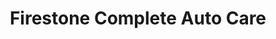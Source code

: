 ---
title: "Firestone Complete Auto Care"
url: /duncanville/firestone-complete-auto-care/
shop: Autowerkstatt
---
